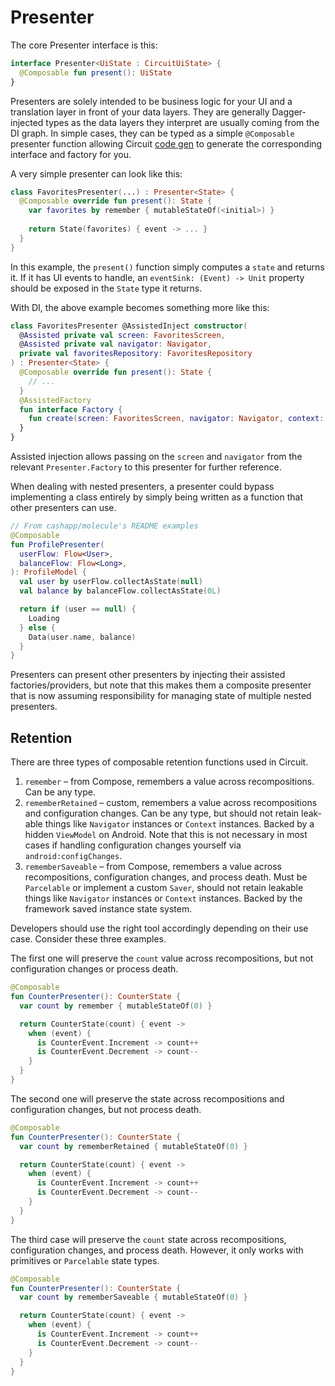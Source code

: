 Presenter
=========

The core Presenter interface is this:

```kotlin
interface Presenter<UiState : CircuitUiState> {
  @Composable fun present(): UiState
}
```

Presenters are solely intended to be business logic for your UI and a translation layer in front of your data layers. They are generally Dagger-injected types as the data layers they interpret are usually coming from the DI graph. In simple cases, they can be typed as a simple `@Composable` presenter function allowing Circuit [code gen](https://slackhq.github.io/circuit/code-gen/) to generate the corresponding interface and factory for you.

A very simple presenter can look like this:

```kotlin
class FavoritesPresenter(...) : Presenter<State> {
  @Composable override fun present(): State {
    var favorites by remember { mutableStateOf(<initial>) }
    
    return State(favorites) { event -> ... }
  }
}
```

In this example, the `present()` function simply computes a `state` and returns it. If it has UI events to handle, an `eventSink: (Event) -> Unit` property should be exposed in the `State` type it returns.

With DI, the above example becomes something more like this:

```kotlin
class FavoritesPresenter @AssistedInject constructor(
  @Assisted private val screen: FavoritesScreen,
  @Assisted private val navigator: Navigator,
  private val favoritesRepository: FavoritesRepository
) : Presenter<State> {
  @Composable override fun present(): State {
    // ...
  }
  @AssistedFactory
  fun interface Factory {
    fun create(screen: FavoritesScreen, navigator: Navigator, context: CircuitContext): FavoritesPresenter
  }
}
```

Assisted injection allows passing on the `screen` and `navigator` from the relevant `Presenter.Factory` to this presenter for further reference.

When dealing with nested presenters, a presenter could bypass implementing a class entirely by simply being written as a function that other presenters can use. 

```kotlin
// From cashapp/molecule's README examples
@Composable
fun ProfilePresenter(
  userFlow: Flow<User>,
  balanceFlow: Flow<Long>,
): ProfileModel {
  val user by userFlow.collectAsState(null)
  val balance by balanceFlow.collectAsState(0L)

  return if (user == null) {
    Loading
  } else {
    Data(user.name, balance)
  }
}
```

Presenters can present other presenters by injecting their assisted factories/providers, but note that this makes them a composite presenter that is now assuming responsibility for managing state of multiple nested presenters.

## Retention

There are three types of composable retention functions used in Circuit.

1. `remember` – from Compose, remembers a value across recompositions. Can be any type.
2. `rememberRetained` – custom, remembers a value across recompositions and configuration changes. Can be any type, but should not retain leak-able things like `Navigator` instances or `Context` instances. Backed by a hidden `ViewModel` on Android. Note that this is not necessary in most cases if handling configuration changes yourself via `android:configChanges`.
3. `rememberSaveable` – from Compose, remembers a value across recompositions, configuration changes, and process death. Must be `Parcelable` or implement a custom `Saver`, should not retain leakable things like `Navigator` instances or `Context` instances. Backed by the framework saved instance state system.

Developers should use the right tool accordingly depending on their use case. Consider these three examples.

The first one will preserve the `count` value across recompositions, but not configuration changes or process death.

```kotlin
@Composable
fun CounterPresenter(): CounterState {
  var count by remember { mutableStateOf(0) }

  return CounterState(count) { event ->
    when (event) {
      is CounterEvent.Increment -> count++
      is CounterEvent.Decrement -> count--
    }
  }
}
```

The second one will preserve the state across recompositions and configuration changes, but not process death.

```kotlin
@Composable
fun CounterPresenter(): CounterState {
  var count by rememberRetained { mutableStateOf(0) }

  return CounterState(count) { event ->
    when (event) {
      is CounterEvent.Increment -> count++
      is CounterEvent.Decrement -> count--
    }
  }
}
```

The third case will preserve the `count` state across recompositions, configuration changes, and process death. However, it only works with primitives or `Parcelable` state types.

```kotlin
@Composable
fun CounterPresenter(): CounterState {
  var count by rememberSaveable { mutableStateOf(0) }

  return CounterState(count) { event ->
    when (event) {
      is CounterEvent.Increment -> count++
      is CounterEvent.Decrement -> count--
    }
  }
}
```
